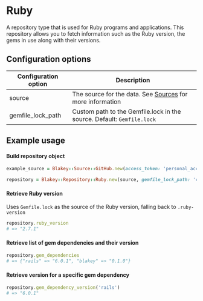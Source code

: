 # Ruby
A repository type that is used for Ruby programs and applications. This repository allows you to fetch information such as the Ruby version, the gems in use along with their versions.

## Configuration options

|Configuration option|Description |
|----------------------|-------------|
|source|The source for the data. See [Sources](/doc/sources) for more information|
|gemfile_lock_path|Custom path to the Gemfile.lock in the source. Default: `Gemfile.lock`|

## Example usage

#### Build repository object
```ruby
example_source = Blakey::Source::GitHub.new(access_token: 'personal_access_token', repo_path: 'calvinhughes/blakey')

repository = Blakey::Repository::Ruby.new(source, gemfile_lock_path: 'custom_gemfile_lock_path.lock')
```

#### Retrieve Ruby version
Uses `Gemfile.lock` as the source of the Ruby version, falling back to `.ruby-version`

```ruby
repository.ruby_version
# => "2.7.1"
```

#### Retrieve list of gem dependencies and their version
```ruby
repository.gem_dependencies
# => {"rails" => "6.0.1", "blakey" => "0.1.0"}
```

#### Retrieve version for a specific gem dependency
```ruby
repository.gem_dependency_version('rails')
# => "6.0.1"
```
